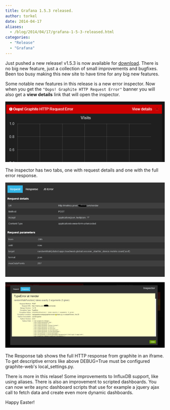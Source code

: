 ```yaml
---
title: Grafana 1.5.3 released.
author: torkel
date: 2014-04-17
aliases:
  - /blog/2014/04/17/grafana-1-5-3-released.html
categories:
  - "Release"
  - "Grafana"
---
```


Just pushed a new release! v1.5.3 is now available for [download](https://grafana.com/get). There is no big new feature, just a collection
of small improvements and bugfixes. Been too busy making this new site to have time for any big
new features.

Some notable new features in this release is a new error inspector. Now when you get the `"Oops! Graphite HTTP Request Error"` banner
you will also get a **view details** link that will open the inspector.

![](/assets/img/blog/error_inspector_view_details.png)

The inspector has two tabs, one with request details and one with the full error response.

![](/assets/img/blog/error_inspector.png)


![](/assets/img/blog/error_inspector2.png)

The Response tab shows the full HTTP response from graphite in an iframe. To get descriptive errors like above
DEBUG=True must be configured graphite-web's local_settings.py.


There is more in this relase! Some improvements to InfluxDB support, like using aliases. There is also an improvement to scripted dashboards. You
can now write async dashboard scripts that use for example a jquery ajax call to fetch data and create even more dynamic dashboards.

Happy Easter!
